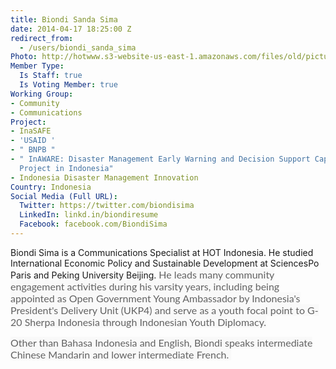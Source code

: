```yaml
---
title: Biondi Sanda Sima
date: 2014-04-17 18:25:00 Z
redirect_from:
  - /users/biondi_sanda_sima
Photo: http://hotwww.s3-website-us-east-1.amazonaws.com/files/old/pictures/picture-83-1482132491.jpg
Member Type:
  Is Staff: true
  Is Voting Member: true
Working Group:
- Community
- Communications
Project:
- InaSAFE
- 'USAID '
- " BNPB "
- " InAWARE: Disaster Management Early Warning and Decision Support Capacity Enhancement
  Project in Indonesia"
- Indonesia Disaster Management Innovation
Country: Indonesia
Social Media (Full URL):
  Twitter: https://twitter.com/biondisima
  LinkedIn: linkd.in/biondiresume
  Facebook: facebook.com/BiondiSima
---
```


<p>Biondi Sima is a Communications Specialist at HOT Indonesia. He studied International Economic Policy and Sustainable Development at SciencesPo Paris and Peking University Beijing.&nbsp;<span style="color: #626262; font-family: Lato, Arial, Tahoma, sans-serif; font-size: 16px; font-style: normal; font-variant-caps: normal; text-align: right; background-color: #f9f9f9;">He leads many community engagement activities during his varsity years, including being appointed as Open Government Young Ambassador by Indonesia's President's Delivery Unit (UKP4) and serve as a youth focal point to G-20 Sherpa Indonesia through Indonesian Youth Diplomacy.</span></p><p><span style="color: #626262; font-family: Lato, Arial, Tahoma, sans-serif; font-size: 16px; font-style: normal; font-variant-caps: normal; text-align: right; background-color: #f9f9f9;">Other than Bahasa Indonesia and English, Biondi speaks intermediate Chinese Mandarin and lower intermediate French.&nbsp;</span></p>
